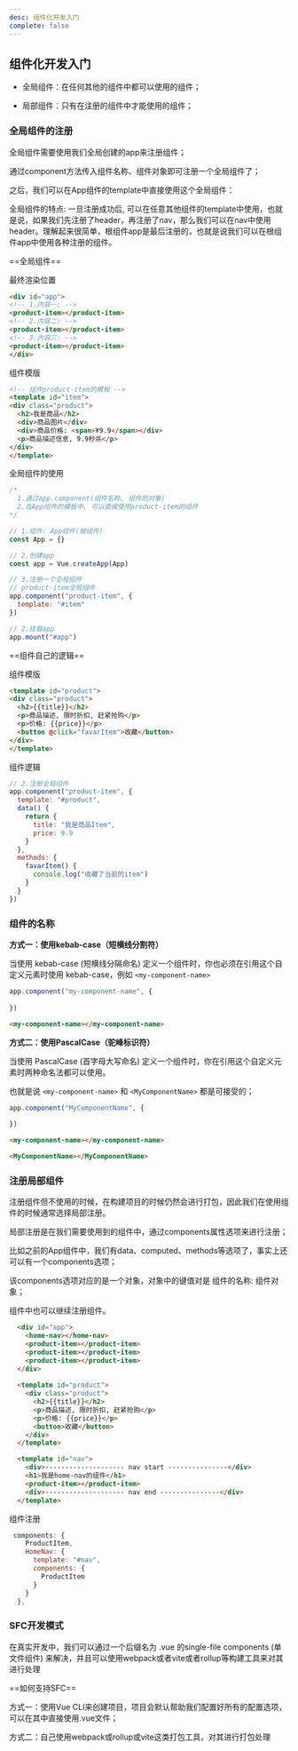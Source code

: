 ```yaml
---
desc: 组件化开发入门
complete: false
---
```


## 组件化开发入门


- 全局组件：在任何其他的组件中都可以使用的组件；

- 局部组件：只有在注册的组件中才能使用的组件；

### 全局组件的注册

全局组件需要使用我们全局创建的app来注册组件；

通过component方法传入组件名称、组件对象即可注册一个全局组件了；

之后，我们可以在App组件的template中直接使用这个全局组件：

全局组件的特点: 一旦注册成功后, 可以在任意其他组件的template中使用，也就是说，如果我们先注册了header，再注册了nav，那么我们可以在nav中使用header。理解起来很简单，根组件app是最后注册的，也就是说我们可以在根组件app中使用各种注册的组件。

==全局组件==

最终渲染位置

```html
<div id="app">
<!-- 1.内容一: -->
<product-item></product-item>
<!-- 2.内容二: -->
<product-item></product-item>
<!-- 3.内容三: -->
<product-item></product-item>
</div>
```

组件模版

```html
<!-- 组件product-item的模板 -->
<template id="item">
<div class="product">
  <h2>我是商品</h2>
  <div>商品图片</div>
  <div>商品价格: <span>¥9.9</span></div>
  <p>商品描述信息, 9.9秒杀</p>
</div>
</template>
```

全局组件的使用

```js
/*
  1.通过app.component(组件名称, 组件的对象)
  2.在App组件的模板中, 可以直接使用product-item的组件
*/

// 1.组件: App组件(根组件)
const App = {}

// 2.创建app
const app = Vue.createApp(App)

// 3.注册一个全局组件
// product-item全局组件
app.component("product-item", {
  template: "#item"
})

// 2.挂载app
app.mount("#app")
```

==组件自己的逻辑==

组件模版

```html
<template id="product">
<div class="product">
  <h2>{{title}}</h2>
  <p>商品描述, 限时折扣, 赶紧抢购</p>
  <p>价格: {{price}}</p>
  <button @click="favarItem">收藏</button>
</div>
</template>
```

组件逻辑

```js
// 2.注册全局组件
app.component("product-item", {
  template: "#product",
  data() {
	return {
	  title: "我是商品Item",
	  price: 9.9
	}
  },
  methods: {
	favarItem() {
	  console.log("收藏了当前的item")
	}
  }
})
```


### 组件的名称

**方式一：使用kebab-case（短横线分割符）**

当使用 kebab-case (短横线分隔命名) 定义一个组件时，你也必须在引用这个自定义元素时使用 kebab-case，例如 `<my-component-name>`

```js
app.component("my-component-name", {
			  
})
```

```html
<my-component-name></my-component-name>
```

**方式二：使用PascalCase（驼峰标识符）**

当使用 PascalCase (首字母大写命名) 定义一个组件时，你在引用这个自定义元素时两种命名法都可以使用。

也就是说 `<my-component-name>` 和 `<MyComponentName>` 都是可接受的；

```js
app.component("MyComponentName", {
			  
})
```

```html
<my-component-name></my-component-name>

<MyComponentName></MyComponentName>
```


### 注册局部组件

注册组件但不使用的时候，在构建项目的时候仍然会进行打包，因此我们在使用组件的时候通常选择局部注册。

局部注册是在我们需要使用到的组件中，通过components属性选项来进行注册；

比如之前的App组件中，我们有data、computed、methods等选项了，事实上还可以有一个components选项；

该components选项对应的是一个对象，对象中的键值对是 组件的名称: 组件对象；

组件中也可以继续注册组件。

```html
  <div id="app">
    <home-nav></home-nav>
    <product-item></product-item>
    <product-item></product-item>
    <product-item></product-item>
  </div>
  
  <template id="product">
    <div class="product">
      <h2>{{title}}</h2>
      <p>商品描述, 限时折扣, 赶紧抢购</p>
      <p>价格: {{price}}</p>
      <button>收藏</button>
    </div>
  </template>

  <template id="nav">
    <div>-------------------- nav start ---------------</div>
    <h1>我是home-nav的组件</h1>
    <product-item></product-item>
    <div>-------------------- nav end ---------------</div>
  </template>
```

组件注册

```js
 components: {
	ProductItem,
	HomeNav: {
	  template: "#nav",
	  components: {
		ProductItem
	  }
	}
  },
```


### SFC开发模式

在真实开发中，我们可以通过一个后缀名为 .vue 的single-file components (单文件组件) 来解决，并且可以使用webpack或者vite或者rollup等构建工具来对其进行处理

==如何支持SFC==

方式一：使用Vue CLI来创建项目，项目会默认帮助我们配置好所有的配置选项，可以在其中直接使用.vue文件；
 
方式二：自己使用webpack或rollup或vite这类打包工具，对其进行打包处理

